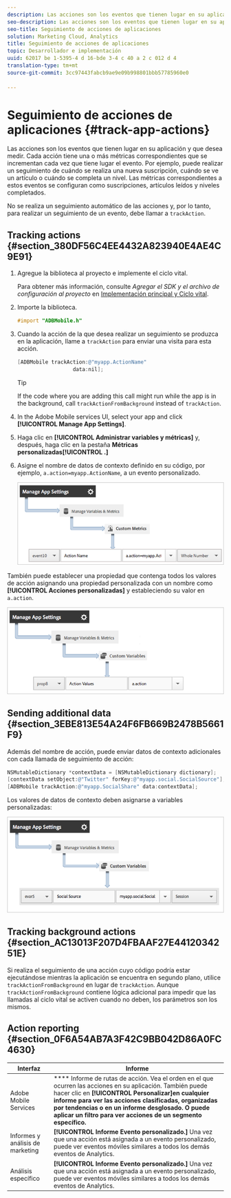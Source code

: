 ```yaml
---
description: Las acciones son los eventos que tienen lugar en su aplicación y que desea medir. Cada acción tiene una o más métricas correspondientes que se incrementan cada vez que tiene lugar el evento. Por ejemplo, puede realizar un seguimiento de cuándo se realiza una nueva suscripción, cuándo se ve un artículo o cuándo se completa un nivel. Las métricas correspondientes a estos eventos se configuran como suscripciones, artículos leídos y niveles completados.
seo-description: Las acciones son los eventos que tienen lugar en su aplicación y que desea medir. Cada acción tiene una o más métricas correspondientes que se incrementan cada vez que tiene lugar el evento. Por ejemplo, puede realizar un seguimiento de cuándo se realiza una nueva suscripción, cuándo se ve un artículo o cuándo se completa un nivel. Las métricas correspondientes a estos eventos se configuran como suscripciones, artículos leídos y niveles completados.
seo-title: Seguimiento de acciones de aplicaciones
solution: Marketing Cloud, Analytics
title: Seguimiento de acciones de aplicaciones
topic: Desarrollador e implementación
uuid: 62017 be 1-5395-4 d 16-bde 3-4 c 40 a 2 c 012 d 4
translation-type: tm+mt
source-git-commit: 3cc97443fabcb9ae9e09b998801bbb57785960e0

---
```



# Seguimiento de acciones de aplicaciones {#track-app-actions}

Las acciones son los eventos que tienen lugar en su aplicación y que desea medir. Cada acción tiene una o más métricas correspondientes que se incrementan cada vez que tiene lugar el evento. Por ejemplo, puede realizar un seguimiento de cuándo se realiza una nueva suscripción, cuándo se ve un artículo o cuándo se completa un nivel. Las métricas correspondientes a estos eventos se configuran como suscripciones, artículos leídos y niveles completados.

No se realiza un seguimiento automático de las acciones y, por lo tanto, para realizar un seguimiento de un evento, debe llamar a `trackAction`.

## Tracking actions {#section_380DF56C4EE4432A823940E4AE4C9E91}

1. Agregue la biblioteca al proyecto e implemente el ciclo vital.

   Para obtener más información, consulte *Agregar el SDK y el archivo de configuración al proyecto* en [Implementación principal y Ciclo vital](/help/ios/getting-started/dev-qs.md).
1. Importe la biblioteca.

   ```objective-c
   #import "ADBMobile.h"
   ```

1. Cuando la acción de la que desea realizar un seguimiento se produzca en la aplicación, llame a `trackAction` para enviar una visita para esta acción.

   ```objective-c
   [ADBMobile trackAction:@"myapp.ActionName"  
                     data:nil];
   ```

   >[!TIP]
   >
   >If the code where you are adding this call might run while the app is in the background, call `trackActionFromBackground` instead of `trackAction`.

1. In the Adobe Mobile services UI, select your app and click **[!UICONTROL Manage App Settings]**.

1. Haga clic en **[!UICONTROL Administrar variables y métricas]** y, después, haga clic en la pestaña **Métricas personalizadas[!UICONTROL .]**

1. Asigne el nombre de datos de contexto definido en su código, por ejemplo, `a.action=myapp.ActionName`, a un evento personalizado.

   ![](assets/map-event-context-data.png)

También puede establecer una propiedad que contenga todos los valores de acción asignando una propiedad personalizada con un nombre como **[!UICONTROL Acciones personalizadas]** y estableciendo su valor en `a.action`.

![](assets/map-custom-prop.png)

## Sending additional data {#section_3EBE813E54A24F6FB669B2478B5661F9}

Además del nombre de acción, puede enviar datos de contexto adicionales con cada llamada de seguimiento de acción:

```objective-c
NSMutableDictionary *contextData = [NSMutableDictionary dictionary]; 
[contextData setObject:@"Twitter" forKey:@"myapp.social.SocialSource"]; 
[ADBMobile trackAction:@"myapp.SocialShare" data:contextData];
```

Los valores de datos de contexto deben asignarse a variables personalizadas:

![](assets/map-variable-context-action.png)

## Tracking background actions {#section_AC13013F207D4FBAAF27E4412034251E}

Si realiza el seguimiento de una acción cuyo código podría estar ejecutándose mientras la aplicación se encuentra en segundo plano, utilice `trackActionFromBackground` en lugar de `trackAction`. Aunque `trackActionFromBackground` contiene lógica adicional para impedir que las llamadas al ciclo vital se activen cuando no deben, los parámetros son los mismos.

## Action reporting {#section_0F6A54AB7A3F42C9BB042D86A0FC4630}

| Interfaz | Informe |
|--- |--- |
| Adobe Mobile Services  | **** Informe de rutas de acción. Vea el orden en el que ocurren las acciones en su aplicación. También puede hacer clic en **[!UICONTROL Personalizar]en cualquier informe para ver las acciones clasificadas, organizadas por tendencias o en un informe desglosado. O puede aplicar un filtro para ver acciones de un segmento específico.** |
| Informes y análisis de marketing | **[!UICONTROL Informe Evento personalizado.]**  Una vez que una acción está asignada a un evento personalizado, puede ver eventos móviles similares a todos los demás eventos de Analytics. |
| Análisis específico | **[!UICONTROL Informe Evento personalizado.]** Una vez que una acción está asignada a un evento personalizado, puede ver eventos móviles similares a todos los demás eventos de Analytics. |